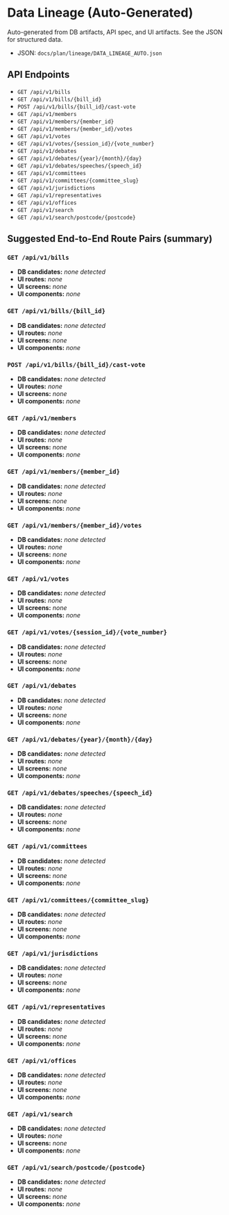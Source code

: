 # Data Lineage (Auto-Generated)

Auto-generated from DB artifacts, API spec, and UI artifacts. See the JSON for structured data.

- JSON: `docs/plan/lineage/DATA_LINEAGE_AUTO.json`

## API Endpoints
- `GET /api/v1/bills`
- `GET /api/v1/bills/{bill_id}`
- `POST /api/v1/bills/{bill_id}/cast-vote`
- `GET /api/v1/members`
- `GET /api/v1/members/{member_id}`
- `GET /api/v1/members/{member_id}/votes`
- `GET /api/v1/votes`
- `GET /api/v1/votes/{session_id}/{vote_number}`
- `GET /api/v1/debates`
- `GET /api/v1/debates/{year}/{month}/{day}`
- `GET /api/v1/debates/speeches/{speech_id}`
- `GET /api/v1/committees`
- `GET /api/v1/committees/{committee_slug}`
- `GET /api/v1/jurisdictions`
- `GET /api/v1/representatives`
- `GET /api/v1/offices`
- `GET /api/v1/search`
- `GET /api/v1/search/postcode/{postcode}`

## Suggested End-to-End Route Pairs (summary)
### `GET /api/v1/bills`
- **DB candidates:** _none detected_
- **UI routes:** _none_
- **UI screens:** _none_
- **UI components:** _none_

### `GET /api/v1/bills/{bill_id}`
- **DB candidates:** _none detected_
- **UI routes:** _none_
- **UI screens:** _none_
- **UI components:** _none_

### `POST /api/v1/bills/{bill_id}/cast-vote`
- **DB candidates:** _none detected_
- **UI routes:** _none_
- **UI screens:** _none_
- **UI components:** _none_

### `GET /api/v1/members`
- **DB candidates:** _none detected_
- **UI routes:** _none_
- **UI screens:** _none_
- **UI components:** _none_

### `GET /api/v1/members/{member_id}`
- **DB candidates:** _none detected_
- **UI routes:** _none_
- **UI screens:** _none_
- **UI components:** _none_

### `GET /api/v1/members/{member_id}/votes`
- **DB candidates:** _none detected_
- **UI routes:** _none_
- **UI screens:** _none_
- **UI components:** _none_

### `GET /api/v1/votes`
- **DB candidates:** _none detected_
- **UI routes:** _none_
- **UI screens:** _none_
- **UI components:** _none_

### `GET /api/v1/votes/{session_id}/{vote_number}`
- **DB candidates:** _none detected_
- **UI routes:** _none_
- **UI screens:** _none_
- **UI components:** _none_

### `GET /api/v1/debates`
- **DB candidates:** _none detected_
- **UI routes:** _none_
- **UI screens:** _none_
- **UI components:** _none_

### `GET /api/v1/debates/{year}/{month}/{day}`
- **DB candidates:** _none detected_
- **UI routes:** _none_
- **UI screens:** _none_
- **UI components:** _none_

### `GET /api/v1/debates/speeches/{speech_id}`
- **DB candidates:** _none detected_
- **UI routes:** _none_
- **UI screens:** _none_
- **UI components:** _none_

### `GET /api/v1/committees`
- **DB candidates:** _none detected_
- **UI routes:** _none_
- **UI screens:** _none_
- **UI components:** _none_

### `GET /api/v1/committees/{committee_slug}`
- **DB candidates:** _none detected_
- **UI routes:** _none_
- **UI screens:** _none_
- **UI components:** _none_

### `GET /api/v1/jurisdictions`
- **DB candidates:** _none detected_
- **UI routes:** _none_
- **UI screens:** _none_
- **UI components:** _none_

### `GET /api/v1/representatives`
- **DB candidates:** _none detected_
- **UI routes:** _none_
- **UI screens:** _none_
- **UI components:** _none_

### `GET /api/v1/offices`
- **DB candidates:** _none detected_
- **UI routes:** _none_
- **UI screens:** _none_
- **UI components:** _none_

### `GET /api/v1/search`
- **DB candidates:** _none detected_
- **UI routes:** _none_
- **UI screens:** _none_
- **UI components:** _none_

### `GET /api/v1/search/postcode/{postcode}`
- **DB candidates:** _none detected_
- **UI routes:** _none_
- **UI screens:** _none_
- **UI components:** _none_


